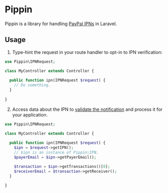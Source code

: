 # Pippin

Pippin is a library for handling [PayPal IPNs](https://developer.paypal.com/docs/api-basics/notifications/ipn/) in Laravel.

## Usage

1. Type-hint the request in your route handler to opt-in to IPN verification:
  ```php
  use Pippin\IPNRequest;
  
  class MyController extends Controller {
    
    public function ipn(IPNRequest $request) {
      // Do something.
    }
    
  }
  ```

2. Access data about the IPN to [validate the notification](https://developer.paypal.com/docs/api-basics/notifications/ipn/IPNIntro/#a-sample-ipn-message-and-response) and process it for your application.
  ```php
  use Pippin\IPNRequest;
  
  class MyController extends Controller {
    
    public function ipn(IPNRequest $request) {
      $ipn = $request->getIPN();
      // $ipn is an instance of Pippin\IPN.
      $payerEmail = $ipn->getPayerEmail();

      $transaction = $ipn->getTransactions()[0];
      $receiverEmail = $transaction->getReceiver();
    }
    
  }
  ```
